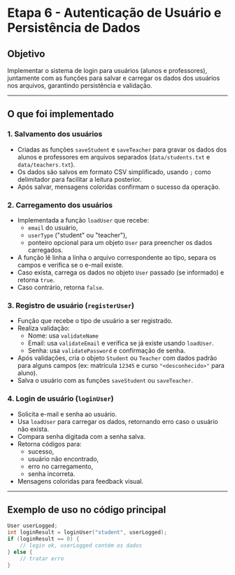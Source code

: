 # Etapa 6 - Autenticação de Usuário e Persistência de Dados

## Objetivo

Implementar o sistema de login para usuários (alunos e professores), juntamente com as funções para salvar e carregar os dados dos usuários nos arquivos, garantindo persistência e validação.

---

## O que foi implementado

### 1. Salvamento dos usuários

- Criadas as funções `saveStudent` e `saveTeacher` para gravar os dados dos alunos e professores em arquivos separados (`data/students.txt` e `data/teachers.txt`).
- Os dados são salvos em formato CSV simplificado, usando `;` como delimitador para facilitar a leitura posterior.
- Após salvar, mensagens coloridas confirmam o sucesso da operação.

### 2. Carregamento dos usuários

- Implementada a função `loadUser` que recebe:
  - `email` do usuário,
  - `userType` ("student" ou "teacher"),
  - ponteiro opcional para um objeto `User` para preencher os dados carregados.
- A função lê linha a linha o arquivo correspondente ao tipo, separa os campos e verifica se o e-mail existe.
- Caso exista, carrega os dados no objeto `User` passado (se informado) e retorna `true`.
- Caso contrário, retorna `false`.

### 3. Registro de usuário (`registerUser`)

- Função que recebe o tipo de usuário a ser registrado.
- Realiza validação:
  - Nome: usa `validateName`
  - Email: usa `validateEmail` e verifica se já existe usando `loadUser`.
  - Senha: usa `validatePassword` e confirmação de senha.
- Após validações, cria o objeto `Student` ou `Teacher` com dados padrão para alguns campos (ex: matrícula `12345` e curso `"<desconhecido>"` para aluno).
- Salva o usuário com as funções `saveStudent` ou `saveTeacher`.

### 4. Login de usuário (`loginUser`)

- Solicita e-mail e senha ao usuário.
- Usa `loadUser` para carregar os dados, retornando erro caso o usuário não exista.
- Compara senha digitada com a senha salva.
- Retorna códigos para:
  - sucesso,
  - usuário não encontrado,
  - erro no carregamento,
  - senha incorreta.
- Mensagens coloridas para feedback visual.

---

## Exemplo de uso no código principal

```cpp
User userLogged;
int loginResult = loginUser("student", userLogged);
if (loginResult == 0) {
    // login ok, userLogged contém os dados
} else {
    // tratar erro
}